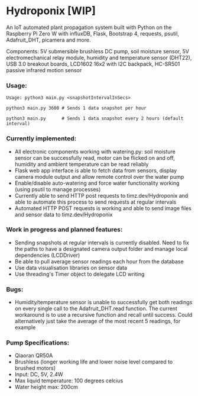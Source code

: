 # Hydroponix [WIP]
An IoT automated plant propagation system built with Python on the Raspberry Pi Zero W with influxDB, Flask, Bootstrap 4, requests, psutil, Adafruit_DHT, picamera and more.

Components: 5V submersible brushless DC pump, soil moisture sensor, 5V electromechanical relay module, humidity and temperature sensor (DHT22), USB 3.0 breakout boards, LCD1602 16x2 with I2C backpack, HC-SR501 passive infrared motion sensor


### Usage:
```
Usage: python3 main.py <snapshotIntervalInSecs>
```
```python3
python3 main.py 3600 # Sends 1 data snapshot per hour  
```
```python3
python3 main.py      # Sends 1 data snapshot every 2 hours (default interval)  
```

### Currently implemented:
- All electronic components working with watering.py: soil moisture sensor can be successfully read, motor can be flicked on and off, humidity and ambient temperature can be read reliably
- Flask web app interface is able to fetch data from sensors, display camera module output and allow remote control over the water pump
- Enable/disable auto-watering and force water functionality working (using psutil to manage processes)
- Currently able to send HTTP post requests to timz.dev/Hydroponix and able to automate this process to send requests at regular intervals
- Automated HTTP POST requests is working and able to send image files and sensor data to timz.dev/Hydroponix

### Work in progress and planned features:
- Sending snapshots at regular intervals is currently disabled. Need to fix the paths to have a designated camera output folder and manage local dependencies (LCDDriver)
- Be able to pull average sensor readings each hour from the database
- Use data visualisation libraries on sensor data
- Use threading's Timer object to delegate LCD writing

### Bugs:
- Humidity/temperature sensor is unable to successfully get both readings on every single call to the Adafruit_DHT.read function. The current workaround is to use a recursive function and recall until success. Could alternatively just take the average of the most recent 5 readings, for example

### Pump Specifications:
- Qiaoran QR50A
- Brushless (longer working life and lower noise level compared to brushed motors)
- Input: DC, 5V, 2.4W
- Max liquid temperature: 100 degrees celcius
- Water height max: 200cm
